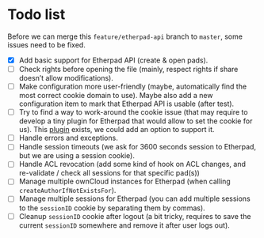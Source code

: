 # Todo list

Before we can merge this `feature/etherpad-api` branch to `master`,
some issues need to be fixed.

- [x] Add basic support for Etherpad API (create & open pads).
- [ ] Check rights before opening the file (mainly, respect rights if
      share doesn’t allow modifications).
- [ ] Make configuration more user-friendly (maybe, automatically find
      the most correct cookie domain to use). Maybe also add a new
      configuration item to mark that Etherpad API is usable (after
      test).
- [ ] Try to find a way to work-around the cookie issue (that may
      require to develop a tiny plugin for Etherpad that would allow
      to set the cookie for us). This
      [plugin](https://www.npmjs.com/package/ep_auth_session) exists,
      we could add an option to support it.
- [ ] Handle errors and exceptions.
- [ ] Handle session timeouts (we ask for 3600 seconds session to
      Etherpad, but we are using a session cookie).
- [ ] Handle ACL revocation (add some kind of hook on ACL changes, and
      re-validate / check all sessions for that specific pad(s))
- [ ] Manage multiple ownCloud instances for Etherpad (when calling
      `createAuthorIfNotExistsFor`).
- [ ] Manage multiple sessions for Etherpad (you can add multiple
      sessions to the `sessionID` cookie by separating them by
      commas).
- [ ] Cleanup `sessionID` cookie after logout (a bit tricky, requires
      to save the current `sessionID` somewhere and remove it after
      user logs out).
